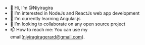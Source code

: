 - 👋 Hi, I’m @Niyiragira
- 👀 I’m interested in NodeJs and ReactJs web app development
- 🌱 I’m currently learning Angular.js
- 💞️ I’m looking to collaborate on any open source project
- 📫 How to reach me: You can use my email(niyiragiragerard@gmail.com).

<!---
Niyiragira/Niyiragira is a ✨ special ✨ repository because its `README.md` (this file) appears on your GitHub profile.
You can click the Preview link to take a look at your changes.
--->
